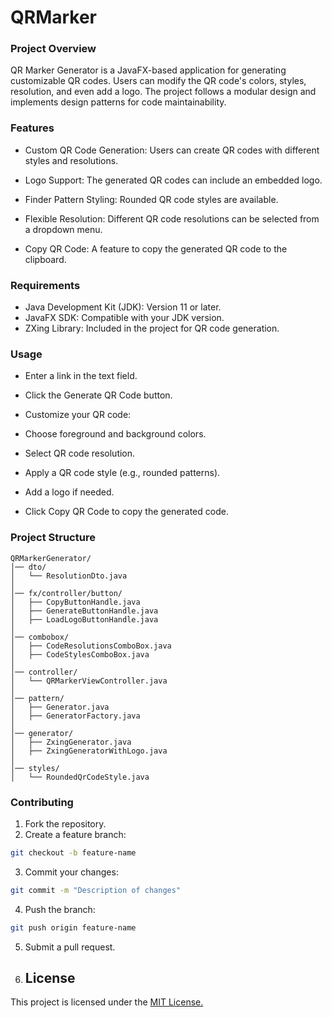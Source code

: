 
# QRMarker

### Project Overview

QR Marker Generator is a JavaFX-based application for generating customizable QR codes. Users can modify the QR code's colors, styles, resolution, and even add a logo. The project follows a modular design and implements design patterns for code maintainability.



### Features
- Custom QR Code Generation: Users can create QR codes with different styles and resolutions.

-  Logo Support: The generated QR codes can include an embedded logo.

- Finder Pattern Styling: Rounded QR code styles are available.

- Flexible Resolution: Different QR code resolutions can be selected from a dropdown menu.

- Copy QR Code: A feature to copy the generated QR code to the clipboard.

### Requirements
- Java Development Kit (JDK): Version 11 or later.
- JavaFX SDK: Compatible with your JDK version.
- ZXing Library: Included in the project for QR code generation.

### Usage
- Enter a link in the text field.

- Click the Generate QR Code button.

- Customize your QR code:

- Choose foreground and background colors.

- Select QR code resolution.

- Apply a QR code style (e.g., rounded patterns).

- Add a logo if needed.

- Click Copy QR Code to copy the generated code.



### Project Structure
```
QRMarkerGenerator/
│── dto/
│   └── ResolutionDto.java
│
│── fx/controller/button/
│   ├── CopyButtonHandle.java
│   ├── GenerateButtonHandle.java
│   ├── LoadLogoButtonHandle.java
│
│── combobox/
│   ├── CodeResolutionsComboBox.java
│   ├── CodeStylesComboBox.java
│
│── controller/
│   └── QRMarkerViewController.java
│
│── pattern/
│   ├── Generator.java
│   ├── GeneratorFactory.java
│
│── generator/
│   ├── ZxingGenerator.java
│   ├── ZxingGeneratorWithLogo.java
│
│── styles/
│   └── RoundedQrCodeStyle.java
```
### Contributing
1. Fork the repository.
2. Create a feature branch:
```bash
git checkout -b feature-name
```
3. Commit your changes:
```bash
git commit -m "Description of changes"
```
4. Push the branch:
```bash
git push origin feature-name
```
5. Submit a pull request.

6. ## License

This project is licensed under the [MIT License.](https://choosealicense.com/licenses/mit/)

